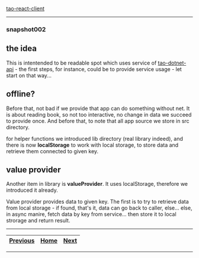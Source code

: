[tao-react-client](https://github.com/noviKorisnik/tao-react-client)
___
### snapshot002
## the idea
This is intentended to be readable spot which uses service of [tao-dotnet-api](https://github.com/noviKorisnik/tao-dotnet-api) - the first steps, for instance, could be to provide service usage - let start on that way...
## offline?
Before that, not bad if we provide that app can do something without net. It is about reading book, so not too interactive, no change in data we succeed to provide once. And before that, to note that all app source we store in src directory.

for helper functions we introduced lib directory (real library indeed), and there is now **localStorage** to work with local storage, to store data and retrieve them connected to given key.
## value provider
Another item in library is **valueProvider**. It uses localStorage, therefore we introduced it already.

Value provider provides data to given key. The first is to try to retrieve data from local storage - if found, that's it, data can go back to caller, else... else, in async manire, fetch data by key from service... then store it to local strorage and return result.
___
| [Previous](https://github.com/noviKorisnik/tao-react-client/tree/snapshot001) | [Home](https://github.com/noviKorisnik/tao-react-client) | [Next](https://github.com/noviKorisnik/tao-react-client/tree/snapshot003) |
| :-: | :-: | :-: |
___